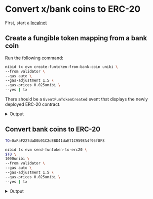 # Convert x/bank coins to ERC-20

First, start a [localnet](../tutorials/run-a-localnet.md)&#x20;

## Create a fungible token mapping from a bank coin

Run the following command:

```bash
nibid tx evm create-funtoken-from-bank-coin unibi \
--from validator \
--gas auto \
--gas-adjustment 1.5 \
--gas-prices 0.025unibi \
--yes | tx
```

There should be a `EventFunTokenCreated` event that displays the newly deployed ERC-20 contract.

<details>

<summary>Output</summary>

```json
{
  "type": "eth.evm.v1.EventFunTokenCreated",
  "attributes": [
    {
      "key": "bank_denom",
      "value": "\"unibi\"",
      "index": true
    },
    {
      "key": "creator",
      "value": "\"nibi1zaavvzxez0elundtn32qnk9lkm8kmcsz44g7xl\"",
      "index": true
    },
    {
      "key": "erc20_contract_address",
      "value": "\"0x7D4B7B8CA7E1a24928Bb96D59249c7a5bd1DfBe6\"",
      "index": true
    },
    {
      "key": "is_made_from_coin",
      "value": "true",
      "index": true
    }
  ]
}
```



</details>

## Convert bank coins to ERC-20

```bash
TO=0xFaF227daD0b91C2dEBD41daE71C959EA4f95f8F8

nibid tx evm send-funtoken-to-erc20 \
$TO \
1000unibi \
--from validator \
--gas auto \
--gas-adjustment 1.5 \
--gas-prices 0.025unibi \
--yes | tx
```

<details>

<summary>Output</summary>

```json
{
  "type": "eth.evm.v1.EventConvertCoinToEvm",
  "attributes": [
    {
      "key": "bank_coin",
      "value": "{\"denom\":\"unibi\",\"amount\":\"1000\"}",
      "index": true
    },
    {
      "key": "erc20_contract_address",
      "value": "\"0x7D4B7B8CA7E1a24928Bb96D59249c7a5bd1DfBe6\"",
      "index": true
    },
    {
      "key": "sender",
      "value": "\"nibi1zaavvzxez0elundtn32qnk9lkm8kmcsz44g7xl\"",
      "index": true
    },
    {
      "key": "to_eth_addr",
      "value": "\"0xFaF227daD0b91C2dEBD41daE71C959EA4f95f8F8\"",
      "index": true
    }
  ]
}
```



</details>

